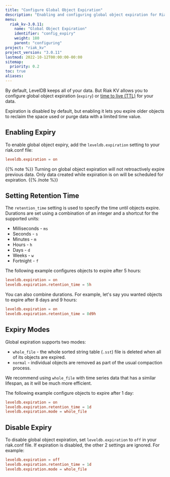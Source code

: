 ```yaml
---
title: "Configure Global Object Expiration"
description: "Enabling and configuring global object expiration for Riak KV."
menu:
  riak_kv-3.0.11:
    name: "Global Object Expiration"
    identifier: "config_expiry"
    weight: 180
    parent: "configuring"
project: "riak_kv"
project_version: "3.0.11"
lastmod: 2022-10-12T00:00:00-00:00
sitemap:
  priority: 0.2
toc: true
aliases:
---
```


[ttl]: https://en.wikipedia.org/wiki/Time_to_live

By default, LevelDB keeps all of your data. But Riak KV allows you to configure global object expiration (`expiry`) or [time to live (TTL)][ttl] for your data.

Expiration is disabled by default, but enabling it lets you expire older objects to reclaim the space used or purge data with a limited time value.

## Enabling Expiry

To enable global object expiry, add the `leveldb.expiration` setting to your riak.conf file:

```riak.conf
leveldb.expiration = on
```

{{% note %}}
Turning on global object expiration will not retroactively expire previous data. Only data created while expiration is on will be scheduled for expiration.
{{% /note %}}

## Setting Retention Time

The `retention_time` setting is used to specify the time until objects expire.
Durations are set using a combination of an integer and a shortcut for the supported units:

- Milliseconds - `ms`
- Seconds - `s`
- Minutes - `m`
- Hours - `h`
- Days - `d`
- Weeks - `w`
- Fortnight - `f`

The following example configures objects to expire after 5 hours:

```riak.conf
leveldb.expiration = on
leveldb.expiration.retention_time = 5h
```

You can also combine durations. For example, let's say you wanted objects to expire after 8 days and 9 hours:

```riak.conf
leveldb.expiration = on
leveldb.expiration.retention_time = 8d9h
```

## Expiry Modes

Global expiration supports two modes:

- `whole_file` - the whole sorted string table (`.sst`) file is deleted when all of its objects are expired.
- `normal` - individual objects are removed as part of the usual compaction process.

We recommend using `whole_file` with time series data that has a similar lifespan, as it will be much more efficient.

The following example configure objects to expire after 1 day:

```riak.conf
leveldb.expiration = on
leveldb.expiration.retention_time = 1d
leveldb.expiration.mode = whole_file
```

## Disable Expiry

To disable global object expiration, set `leveldb.expiration` to `off` in your riak.conf file. If expiration is disabled, the other 2 settings are ignored. For example:

```riak.conf
leveldb.expiration = off
leveldb.expiration.retention_time = 1d
leveldb.expiration.mode = whole_file
```

